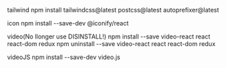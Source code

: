 tailwind
npm install tailwindcss@latest postcss@latest autoprefixer@latest

icon
npm install --save-dev @iconify/react

video(No llonger use DISINSTALL!)
npm install --save video-react react react-dom redux
npm uninstall --save video-react react react-dom redux

videoJS
npm install --save-dev video.js
